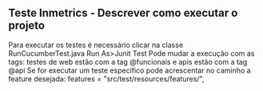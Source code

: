 ## Teste Inmetrics - Descrever como executar o projeto
Para executar os testes é necessário clicar na classe RunCucumberTest.java Run As>Junit Test
Pode mudar a execução com as tags: testes de web estão com a tag @funcionais e apis estão com a tag @api
Se for executar um teste especifico pode acrescentar no caminho a feature desejada: features = "src/test/resources/features/", 

